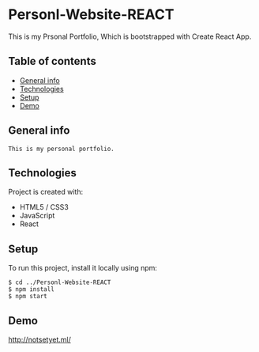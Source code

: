 # Personl-Website-REACT
This is my Prsonal Portfolio, Which is bootstrapped with Create React App.
## Table of contents
* [General info](#general-info)
* [Technologies](#technologies)
* [Setup](#setup)
* [Demo](#demo)

## General info
```
This is my personal portfolio.
```
	
## Technologies
Project is created with:
* HTML5 / CSS3
* JavaScript
* React
	
## Setup
To run this project, install it locally using npm:

```
$ cd ../Personl-Website-REACT
$ npm install
$ npm start
```

## Demo
http://notsetyet.ml/
